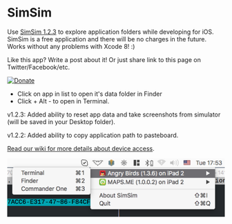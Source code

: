# SimSim

Use [SimSim 1.2.3](https://github.com/dsmelov/simsim/blob/master/Release/SimSim_1.2.3.zip?raw=true) to explore application folders while developing for iOS. SimSim is a free application and there will be no charges in the future.
Works without any problems with Xcode 8! :)

Like this app? Write a post about it! Or just share link to this page on Twitter/Facebook/etc.

[![Donate](https://img.shields.io/badge/Donate-PayPal-green.svg)](https://www.paypal.com/cgi-bin/webscr?cmd=_s-xclick&hosted_button_id=NCQG5K5K79LEQ)

- Click on app in list to open it's data folder in Finder
- Click + Alt - to open in Terminal.

v1.2.3: Added ability to reset app data and take screenshots from simulator (will be saved in your Desktop folder).

v1.2.2: Added ability to copy application path to pasteboard.

[Read our wiki for more details about device access](https://github.com/dsmelov/simsim/wiki/Accessing-app-folders-on-device-using-SimSim).

![Alt text](/simsim.png?raw=true "screenshot")


